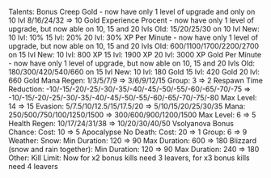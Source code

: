 Talents:
  Bonus Creep Gold - now have only 1 level of upgrade and only on 10 lvl
    8/16/24/32 => 10 Gold
  Experience Procent - now have only 1 level of upgrade, but now able on 10, 15 and 20 lvls
    Old:
      15/20/25/30 on 10 lvl
    New:
      10 lvl: 10%
      15 lvl: 20%
      20 lvl: 30%
  XP Per Minute - now have only 1 level of upgrade, but now able on 10, 15 and 20 lvls
    Old:
      600/1100/1700/2200/2700 on 15 lvl
    New:
      10 lvl: 800 XP
      15 lvl: 1900 XP
      20 lvl: 3000 XP
  Gold Per Minute - now have only 1 level of upgrade, but now able on 10, 15 and 20 lvls
    Old:
      180/300/420/540/660 on 15 lvl
    New:
      10 lvl: 180 Gold
      15 lvl: 420 Gold
      20 lvl: 660 Gold
  Mana Regen:
    1/3/5/7/9 => 3/6/9/12/15
    Group: 3 => 2
  Respawn Time Reduction:
    -10/-15/-20/-25/-30/-35/-40/-45/-50/-55/-60/-65/-70/-75 => -10/-15/-20/-25/-30/-35/-40/-45/-50/-55/-60/-65/-70/-75/-80
    Max Level: 14 => 15
  Evasion:
    5/7.5/10/12.5/15/17.5/20 => 5/10/15/20/25/30/35
  Mana:
    250/500/750/100/1250/1500 => 300/600/900/1200/1500
    Max Level: 6 => 5
  Health Regen:
    10/17/24/31/38 => 10/20/30/40/50
  Vsolyanova Bonus Chance:
    Cost: 10 => 5
  Apocalypse No Death:
    Cost: 20 => 1
    Group: 6 => 9
Weather:
  Snow:
    Min Duration: 120 => 90
    Max Duration: 600 => 180
  Blizzard (snow and rain together):
    Min Duration: 120 => 90
    Max Duration: 240 => 180
Other:
  Kill Limit:
    Now for x2 bonus kills need 3 leavers, for x3 bonus kills need 4 leavers

